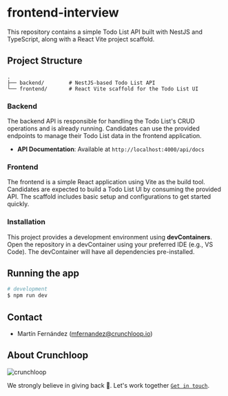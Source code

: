 
# frontend-interview

This repository contains a simple Todo List API built with NestJS and TypeScript, along with a React Vite project scaffold.

## Project Structure

```plaintext
.
├── backend/        # NestJS-based Todo List API
└── frontend/       # React Vite scaffold for the Todo List UI
```

### Backend

The backend API is responsible for handling the Todo List's CRUD operations and is already running. Candidates can use the provided endpoints to manage their Todo List data in the frontend application.

- **API Documentation**: Available at `http://localhost:4000/api/docs`

### Frontend

The frontend is a simple React application using Vite as the build tool. Candidates are expected to build a Todo List UI by consuming the provided API. The scaffold includes basic setup and configurations to get started quickly.

### Installation

This project provides a development environment using **devContainers**. Open the repository in a devContainer using your preferred IDE (e.g., VS Code). The devContainer will have all dependencies pre-installed.

## Running the app

```bash
# development
$ npm run dev
```

## Contact

- Martín Fernández (mfernandez@crunchloop.io)

## About Crunchloop

![crunchloop](https://s3.amazonaws.com/crunchloop.io/logo-blue.png)

We strongly believe in giving back :rocket:. Let's work together [`Get in touch`](https://crunchloop.io/#contact).

